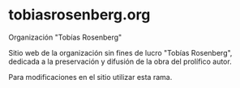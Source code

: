 # tobiasrosenberg.org
Organización "Tobías Rosenberg"

Sitio web de la organización sin fines de lucro "Tobías Rosenberg", dedicada a la preservación y difusión de la obra del prolífico autor.

Para modificaciones en el sitio utilizar esta rama.